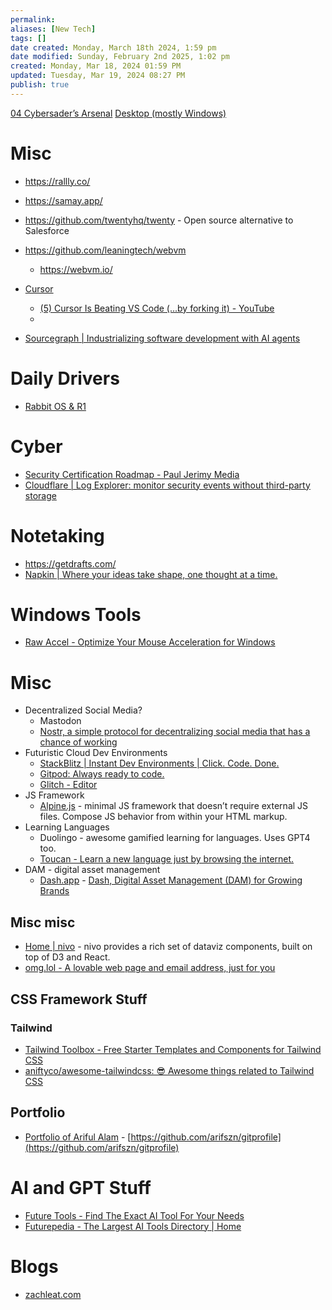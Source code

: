 ```yaml
---
permalink:
aliases: [New Tech]
tags: []
date created: Monday, March 18th 2024, 1:59 pm
date modified: Sunday, February 2nd 2025, 1:02 pm
created: Monday, Mar 18, 2024 01:59 PM
updated: Tuesday, Mar 19, 2024 08:27 PM
publish: true
---
```


[04 Cybersader’s Arsenal](../CybersaderNotion/04%20Cybersader’s%20Arsenal.md) 
[Desktop (mostly Windows)](../CybersaderNotion/03%20Awesome-Cyber/Apps%20&%20Tech/Desktop%20(mostly%20Windows).md) 

# Misc
- https://rallly.co/
- https://samay.app/
- https://github.com/twentyhq/twenty - Open source alternative to Salesforce
- https://github.com/leaningtech/webvm
	- https://webvm.io/

- [Cursor](https://www.cursor.com/) 
	- [(5) Cursor Is Beating VS Code (...by forking it) - YouTube](https://www.youtube.com/watch?v=e2vct-TQquw)
	- 
- [Sourcegraph | Industrializing software development with AI agents](https://sourcegraph.com/)

# Daily Drivers

- [Rabbit OS & R1](../📁%2006%20-%20Learning,%20Notes/⬇️%20Notes%20Drop/Rabbit%20OS%20&%20R1/Rabbit%20OS%20&%20R1.md) 

# Cyber

- [Security Certification Roadmap - Paul Jerimy Media](https://pauljerimy.com/security-certification-roadmap/)
- [Cloudflare | Log Explorer: monitor security events without third-party storage](https://blog.cloudflare.com/log-explorer)

# Notetaking

- https://getdrafts.com/
- [Napkin | Where your ideas take shape, one thought at a time.](https://www.napkin.one/) 

# Windows Tools

- [Raw Accel - Optimize Your Mouse Acceleration for Windows](https://rawaccel.net/)

# Misc

- Decentralized Social Media?
    - Mastodon
    - [Nostr, a simple protocol for decentralizing social media that has a chance of working](https://nostr.com/)
- Futuristic Cloud Dev Environments
    - [StackBlitz | Instant Dev Environments | Click. Code. Done.](https://stackblitz.com/)
    - [Gitpod: Always ready to code.](https://www.gitpod.io/)
    - [Glitch - Editor](https://glitch.com/)
- JS Framework
    - [Alpine.js](https://alpinejs.dev/) - minimal JS framework that doesn’t require external JS files. Compose JS behavior from within your HTML markup.
- Learning Languages
    - Duolingo - awesome gamified learning for languages. Uses GPT4 too.
    - [Toucan - Learn a new language just by browsing the internet.](https://jointoucan.com/en/)
- DAM - digital asset management
    - [Dash.app](http://Dash.app) - [Dash, Digital Asset Management (DAM) for Growing Brands](https://dash.app/)

## Misc misc

- [Home | nivo](https://nivo.rocks/) - nivo provides a rich set of dataviz components, built on top of D3 and React.
- [omg.lol - A lovable web page and email address, just for you](https://home.omg.lol/)

## CSS Framework Stuff

### Tailwind

- [Tailwind Toolbox - Free Starter Templates and Components for Tailwind CSS](https://www.tailwindtoolbox.com/)
- [aniftyco/awesome-tailwindcss: 😎 Awesome things related to Tailwind CSS](https://github.com/aniftyco/awesome-tailwindcss#starters--themes)

## Portfolio

- [Portfolio of Ariful Alam](https://arifszn.com/gitprofile/) - [https://github.com/arifszn/gitprofile](https://github.com/arifszn/gitprofile)

# AI and GPT Stuff

- [Future Tools - Find The Exact AI Tool For Your Needs](https://www.futuretools.io/)
- [Futurepedia - The Largest AI Tools Directory | Home](https://www.futurepedia.io/)

# Blogs

- [zachleat.com](https://www.zachleat.com/)